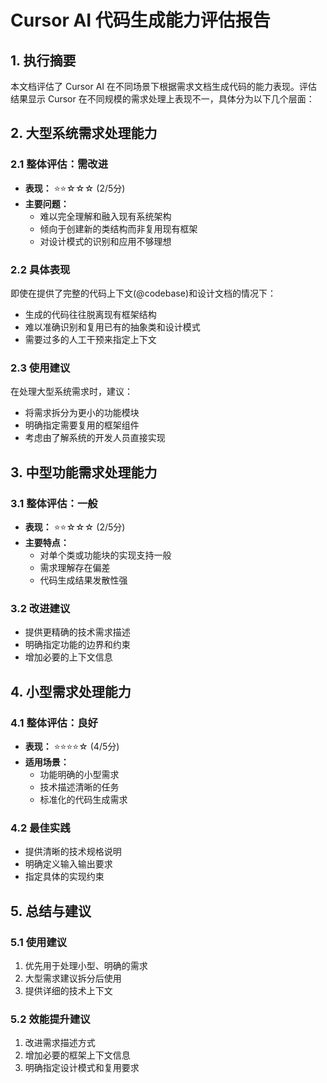 # Cursor AI 代码生成能力评估报告

## 1. 执行摘要

本文档评估了 Cursor AI 在不同场景下根据需求文档生成代码的能力表现。评估结果显示 Cursor 在不同规模的需求处理上表现不一，具体分为以下几个层面：

## 2. 大型系统需求处理能力

### 2.1 整体评估：需改进
- **表现：** ⭐⭐☆☆☆ (2/5分)
- **主要问题：**
  - 难以完全理解和融入现有系统架构
  - 倾向于创建新的类结构而非复用现有框架
  - 对设计模式的识别和应用不够理想

### 2.2 具体表现
即使在提供了完整的代码上下文(@codebase)和设计文档的情况下：
- 生成的代码往往脱离现有框架结构
- 难以准确识别和复用已有的抽象类和设计模式
- 需要过多的人工干预来指定上下文

### 2.3 使用建议
在处理大型系统需求时，建议：
- 将需求拆分为更小的功能模块
- 明确指定需要复用的框架组件
- 考虑由了解系统的开发人员直接实现

## 3. 中型功能需求处理能力

### 3.1 整体评估：一般
- **表现：** ⭐⭐☆☆☆ (2/5分)
- **主要特点：**
  - 对单个类或功能块的实现支持一般
  - 需求理解存在偏差
  - 代码生成结果发散性强

### 3.2 改进建议
- 提供更精确的技术需求描述
- 明确指定功能的边界和约束
- 增加必要的上下文信息

## 4. 小型需求处理能力

### 4.1 整体评估：良好
- **表现：** ⭐⭐⭐⭐☆ (4/5分)
- **适用场景：**
  - 功能明确的小型需求
  - 技术描述清晰的任务
  - 标准化的代码生成需求

### 4.2 最佳实践
- 提供清晰的技术规格说明
- 明确定义输入输出要求
- 指定具体的实现约束

## 5. 总结与建议

### 5.1 使用建议
1. 优先用于处理小型、明确的需求
2. 大型需求建议拆分后使用
3. 提供详细的技术上下文

### 5.2 效能提升建议
1. 改进需求描述方式
2. 增加必要的框架上下文信息
3. 明确指定设计模式和复用要求